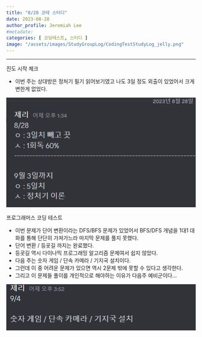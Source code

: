 ```yaml
---
title: "8/28 코테 스터디"
date: 2023-08-28
author_profile: Jeremiah Lee
#metadate:
categories: [ 코딩테스트, 스터디 ]
image: "/assets/images/StudyGroupLog/CodingTestStudyLog_jelly.png"
---
```

***

진도 시작 체크
- 이번 주는 상대방은 정처기 필기 읽어보기였고 나도 3일 정도 외출이 있었어서 크게 변한게 없었다.

![](/assets/images/StudyGroupLog/8-28-codingTestStudyPic1.png)

프로그래머스 코딩 테스트
- 이번 문제가 단어 변환이라는 DFS/BFS 문제가 있었어서 BFS/DFS 개념을 1대1 대화를 통해 단단히 가져가느라 마지막 문제를 풀지 못했다.
- 단어 변환 / 등굣길 까지는 완료했다.
- 등굣길 역시 다이나믹 프로그래밍 알고리즘 문제여서 쉽지 않았다.
- 다음 주는 숫자 게임 / 단속 카메라 / 기지국 설치이다.
- 그런데 이 중 어려운 문제가 있으면 역시 2문제 밖에 못할 수 있다고 생각한다.
- 그리고 이 문제들 풀이를 개인적으로 해야하는 이유가 다음주 예비군이다...

![](/assets/images/StudyGroupLog/8-28-codingTestStudyPic2.png)

